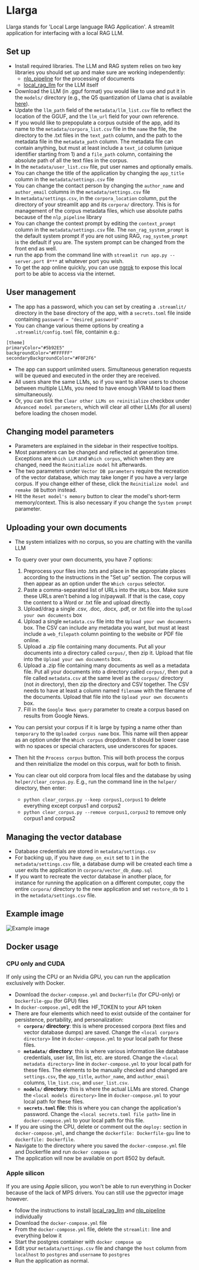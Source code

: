 # Llarga
Llarga stands for 'Local Large language RAG Application'. A streamlit application for interfacing with a local RAG LLM.

## Set up
- Install required libraries. The LLM and RAG system relies on two key libraries you should set up and make sure are working independently:
	- [nlp_pipeline](https://github.com/dhopp1/nlp_pipeline) for the processing of documents
	- [local\_rag\_llm](https://github.com/dhopp1/local_rag_llm) for the LLM itself
- Download the LLM (in .gguf format) you would like to use and put it in the `models/` directory (e.g., the Q5 quantization of Llama chat is available [here](https://huggingface.co/bartowski/Meta-Llama-3-8B-Instruct-GGUF/resolve/main/Meta-Llama-3-8B-Instruct-Q5_K_M.gguf?download=true)).
- Update the `llm_path` field of the `metadata/llm_list.csv` file to reflect the location of the GGUF, and the `llm_url` field for your own reference.
- If you would like to prepopulate a corpus outside of the app, add its name to the `metadata/corpora_list.csv` file in the `name` the file, the directory to the .txt files in the `text_path` column, and the path to the metadata file in the `metadata_path` column. The metadata file can contain anything, but must at least include a `text_id` column (unique identifier starting from 1) and a `file_path` column, containing the absolute path of all the text files in the corpus.
- In the `metadata/user_list.csv` file, put user names and optionally emails.
- You can change the title of the application by changing the `app_title` column in the `metadata/settings.csv` file
- You can change the contact person by changing the `author_name` and `author_email` columns in the `metadata/settings.csv` file
- In `metadata/settings.csv`, in the `corpora_location` column, put the directory of your streamlit app and its `corpora/` directory. This is for management of the corpus metadata files, which use absolute paths because of the `nlp_pipeline` library
- You can change the context prompt by editing the `context_prompt` column in the `metadata/settings.csv` file. The `non_rag_system_prompt` is the default system prompt if you are not using RAG, `rag_system_prompt` is the default if you are. The system prompt can be changed from the front end as well.
- run the app from the command line with `streamlit run app.py --server.port 8***` at whatever port you wish.
- To get the app online quickly, you can use [ngrok](https://www.sitepoint.com/use-ngrok-test-local-site/) to expose this local port to be able to access via the internet.

## User management
- The app has a password, which you can set by creating a `.streamlit/` directory in the base directory of the app, with a `secrets.toml` file inside containing `password = "desired_password"`
- You can change various theme options by creating a `.streamlit/config.toml` file, containin e.g.:

```
[theme]
primaryColor="#5b92E5"
backgroundColor="#FFFFFF"
secondaryBackgroundColor="#F0F2F6"
```

- The app can support unlimited users. Simultaneous generation requests will be queued and executed in the order they are received. 
- All users share the same LLMs, so if you want to allow users to choose between multiple LLMs, you need to have enough VRAM to load them simultaneously. 
- Or, you can tick the `Clear other LLMs on reinitialize` checkbox under `Advanced model parameters`, which will clear all other LLMs (for all users) before loading the chosen model.

## Changing model parameters
- Parameters are explained in the sidebar in their respective tooltips.
- Most parameters can be changed and reflected at generation time. Exceptions are `Which LLM` and `Which corpus`, which when they are changed, need the `Reinitialize model` hit afterwards.
- The two parameters under `Vector DB parameters` require the recreation of the vector database, which may take longer if you have a very large corpus. If you change either of these, click the `Reinitialize model and remake DB` button instead.
- Hit the `Reset model's memory` button to clear the model's short-term memory/context. This is also necessary if you change the `System prompt` parameter.

## Uploading your own documents
- The system intializes with no corpus, so you are chatting with the vanilla LLM
- To query over your own documents, you have 7 options:
	1. Preprocess your files into .txts and place in the appropriate places according to the instructions in the "Set up" section. The corpus will then appear as an option under the `Which corpus` selector.
	2. Paste a comma-separated list of URLs into the `URLs` box. Make sure these URLs aren't behind a log in/paywall. If that is the case, copy the content to a Word or .txt file and upload directly.
	3. Upload/drag a single .csv, .doc, .docx, .pdf, or .txt file into the `Upload your own documents` box
	4. Upload a single `metadata.csv` file into the `Upload your own documents` box. The CSV can include any metadata you want, but must at least include a `web_filepath` column pointing to the website or PDF file online.
	5. Upload a .zip file containing many documents. Put all your documents into a directory called `corpus/`, then zip it. Upload that file into the `Upload your own documents` box.
	6. Upload a .zip file containing many documents as well as a metadata file. Put all your documents into a directory called `corpus/`, then put a file called `metadata.csv` at the same level as the `corpus/` directory (not _in_ directory), then zip the directory and CSV together. The CSV needs to have at least a column named `filename` with the filename of the documents. Upload that file into the `Upload your own documents` box.
	7. Fill in the `Google News query` parameter to create a corpus based on results from Google News.

- You can persist your corpus if it is large by typing a name other than `temporary` to the `Uploaded corpus name` box. This name will then appear as an option under the `Which corpus` dropdown. It should be lower case with no spaces or special characters, use underscores for spaces.
- Then hit the `Process corpus` button. This will both process the corpus and then reinitialize the model on this corpus, wait for both to finish.
- You can clear out old corpora from local files and the database by using `helper/clear_corpus.py`. E.g., run the command line in the `helper/` directory, then enter: 
	- `python clear_corpus.py --keep corpus1,corpus1` to delete everything except corpus1 and corpus2
	- `python clear_corpus.py --remove corpus1,corpus2` to remove only corpus1 and corpus2

## Managing the vector database
- Database credentials are stored in `metadata/settings.csv`
- For backing up, if you have `dump_on_exit` set to `1` in the `metadata/settings.csv` file, a database dump will be created each time a user exits the application in `corpora/vector_db_dump.sql`
- If you want to recreate the vector database in another place, for instance for running the application on a different computer, copy the entire `corpora/` directory to the new application and set `restore_db` to `1` in the `metadata/settings.csv` file.

## Example image
![Example image](metadata/example_screen.png)

## Docker usage
### CPU only and CUDA
If only using the CPU or an Nvidia GPU, you can run the application exclusively with Docker.

- Download the `docker-compose.yml` and `Dockerfile` (for CPU-only) or `Dockerfile-gpu` (for GPU) files
- In `docker-compose.yml`, edit the HF_TOKEN to your API token
- There are four elements which need to exist outside of the container for persistence, portability, and personalization:
	- **`corpora/` directory**: this is where processed corpora (text files and vector database dumps) are saved. Change the `<local corpora directory>` line in `docker-compose.yml` to your local path for these files.
	- **`metadata/` directory**: this is where various information like database credentials, user list, llm list, etc. are stored. Change the `<local metadata directory>` line in `docker-compose.yml` to your local path for these files. The elements to be manually checked and changed are `settings.csv`, the `app_title`, `author_name`, and `author_email` columns, `llm_list.csv`, and `user_list.csv`.
	- **`models/` directory**: this is where the actual LLMs are stored. Change the `<local models directory>` line in `docker-compose.yml` to your local path for these files.
	- **`secrets.toml` file**: this is where you can change the application's password. Change the `<local secrets.toml file path>` line in `docker-compose.yml` to your local path for this file.
- If you are using the CPU, delete or comment out the `deploy:` section in `docker-compose.yml`, and change the `dockerfile: Dockerfile-gpu` line to `dockerfile: Dockerfile`.
- Navigate to the directory where you saved the `docker-compose.yml` file and Dockerfile and run `docker compose up`
- The application will now be available on port 8502 by default.

### Apple silicon
If you are using Apple silicon, you won't be able to run everything in Docker because of the lack of MPS drivers. You can still use the pgvector image however.

- follow the instructions to install [local\_rag\_llm](https://github.com/dhopp1/local_rag_llm/) and [nlp\_pipeline](https://github.com/dhopp1/nlp_pipeline) individually
- Download the `docker-compose.yml` file
- From the `docker-compose.yml` file, delete the `streamlit:` line and everything below it
- Start the postgres container with `docker compose up`
- Edit your `metadata/settings.csv` file and change the `host` column from `localhost` to `postgres` and `username` to `postgres`
- Run the application as normal.
